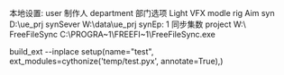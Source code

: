 本地设置:
user 制作人
department 部门选项
    Light
    VFX
    modle
    rig
    Aim
syn D:\\ue_prj
synSever W:\\data\\ue_prj
synEp: 1  同步集数
project W:\\
FreeFileSync C:\\PROGRA~1\\FREEFI~1\\FreeFileSync.exe

build_ext --inplace
setup(name="test", ext_modules=cythonize('temp/test.pyx', annotate=True),)